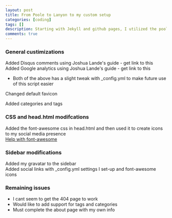 ```yaml
---
layout: post
title: From Poole to Lanyon to my custom setup
categories: [coding]
tags: []
description: Starting with Jekyll and github pages, I utilized the poole and lanyon themes with customization to make this website.
comments: true
---
```


### General custimizations
Added Disqus comments using Joshua Lande's guide - get link to this <br />
Added Google analytics using Joshua Lande's guide - get link to this

* Both of the above has a slight tweak with _config.yml to make future use of this script easier

Changed default favicon

Added categories and tags

### CSS and head.html modifcations
Added the font-awesome css in head.html and then used it to 
create icons to my social media presence <br />
[Help with font-awesome](http://fortawesome.github.io/Font-Awesome/examples/)

### Sidebar modifications
Added my gravatar to the sidebar <br />
Added social links with _config.yml settings I set-up and font-awesome icons

### Remaining issues

* I cant seem to get the 404 page to work
* Would like to add support for tags and categories
* Must complete the about page with my own info

